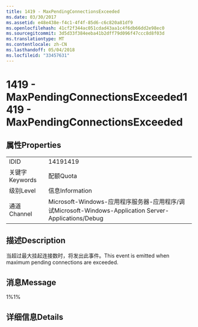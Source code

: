 ```yaml
---
title: 1419 - MaxPendingConnectionsExceeded
ms.date: 03/30/2017
ms.assetid: e48e438e-f4c1-4f4f-85d6-c6c820a81df9
ms.openlocfilehash: 41cf2f344ac051cdad43aa1c4f6db66dd2e98ec0
ms.sourcegitcommit: 3d5d33f384eeba41b2dff79d096f47ccc8d8f03d
ms.translationtype: MT
ms.contentlocale: zh-CN
ms.lasthandoff: 05/04/2018
ms.locfileid: "33457631"
---
```

# <a name="1419---maxpendingconnectionsexceeded"></a><span data-ttu-id="dd283-102">1419 - MaxPendingConnectionsExceeded</span><span class="sxs-lookup"><span data-stu-id="dd283-102">1419 - MaxPendingConnectionsExceeded</span></span>
## <a name="properties"></a><span data-ttu-id="dd283-103">属性</span><span class="sxs-lookup"><span data-stu-id="dd283-103">Properties</span></span>  
  
|||  
|-|-|  
|<span data-ttu-id="dd283-104">ID</span><span class="sxs-lookup"><span data-stu-id="dd283-104">ID</span></span>|<span data-ttu-id="dd283-105">1419</span><span class="sxs-lookup"><span data-stu-id="dd283-105">1419</span></span>|  
|<span data-ttu-id="dd283-106">关键字</span><span class="sxs-lookup"><span data-stu-id="dd283-106">Keywords</span></span>|<span data-ttu-id="dd283-107">配额</span><span class="sxs-lookup"><span data-stu-id="dd283-107">Quota</span></span>|  
|<span data-ttu-id="dd283-108">级别</span><span class="sxs-lookup"><span data-stu-id="dd283-108">Level</span></span>|<span data-ttu-id="dd283-109">信息</span><span class="sxs-lookup"><span data-stu-id="dd283-109">Information</span></span>|  
|<span data-ttu-id="dd283-110">通道</span><span class="sxs-lookup"><span data-stu-id="dd283-110">Channel</span></span>|<span data-ttu-id="dd283-111">Microsoft-Windows-应用程序服务器-应用程序/调试</span><span class="sxs-lookup"><span data-stu-id="dd283-111">Microsoft-Windows-Application Server-Applications/Debug</span></span>|  
  
## <a name="description"></a><span data-ttu-id="dd283-112">描述</span><span class="sxs-lookup"><span data-stu-id="dd283-112">Description</span></span>  
 <span data-ttu-id="dd283-113">当超过最大挂起连接数时，将发出此事件。</span><span class="sxs-lookup"><span data-stu-id="dd283-113">This event is emitted when maximum pending connections are exceeded.</span></span>  
  
## <a name="message"></a><span data-ttu-id="dd283-114">消息</span><span class="sxs-lookup"><span data-stu-id="dd283-114">Message</span></span>  
 <span data-ttu-id="dd283-115">1%</span><span class="sxs-lookup"><span data-stu-id="dd283-115">1%</span></span>  
  
## <a name="details"></a><span data-ttu-id="dd283-116">详细信息</span><span class="sxs-lookup"><span data-stu-id="dd283-116">Details</span></span>
